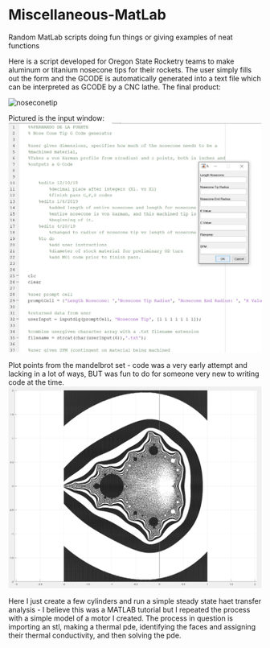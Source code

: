 # Miscellaneous-MatLab
Random MatLab scripts doing fun things or giving examples of neat functions

Here is a script developed for Oregon State Rocketry teams to make aluminum or titanium nosecone tips for their rockets.
The user simply fills out the form and the GCODE is automatically generated into a text file which can be interpreted as GCODE by a CNC lathe.
The final product:

![noseconetip](https://github.com/delafern/Miscellaneous-MatLab/blob/master/nosecone.gif)

Pictured is the input window:
![input](https://github.com/delafern/Miscellaneous-MatLab/blob/master/screencap2.JPG)



Plot points from the mandelbrot set - code was a very early attempt and lacking in a lot of ways, BUT was fun to do for someone very new to writing code at the time.
![mbrot](https://github.com/delafern/Miscellaneous-MatLab/blob/master/screencap1.JPG)

Here I just create a few cylinders and run a simple steady state haet transfer analysis - I believe this was a MATLAB tutorial but I repeated the process with a simple model of a motor I created. The process in question is importing an stl, making a thermal pde, identifying the faces and assigning their thermal conductivity, and then solving the pde.


